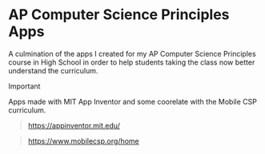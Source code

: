 # AP Computer Science Principles Apps
A culmination of the apps I created for my AP Computer Science Principles course in High School in order to help students taking the class now better understand the curriculum.

> [!IMPORTANT]
> Apps made with MIT App Inventor and some coorelate with the Mobile CSP curriculum.

> https://appinventor.mit.edu/

> https://www.mobilecsp.org/home
